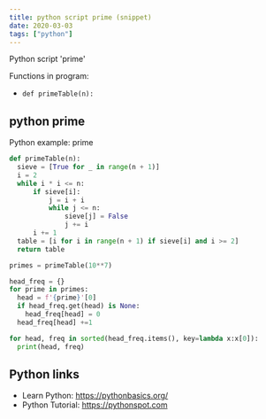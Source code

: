 ```yaml
---
title: python script prime (snippet)
date: 2020-03-03
tags: ["python"]
---
```

Python script 'prime'

Functions in program: 
* `def primeTable(n):`

## python prime

Python example: prime

```python
def primeTable(n):
  sieve = [True for _ in range(n + 1)]
  i = 2
  while i * i <= n:
      if sieve[i]:
          j = i + i
          while j <= n:
              sieve[j] = False
              j += i
      i += 1
  table = [i for i in range(n + 1) if sieve[i] and i >= 2]
  return table

primes = primeTable(10**7)

head_freq = {}
for prime in primes:
  head = f'{prime}'[0]
  if head_freq.get(head) is None:
    head_freq[head] = 0
  head_freq[head] +=1

for head, freq in sorted(head_freq.items(), key=lambda x:x[0]):
  print(head, freq)

```

## Python links

- Learn Python: https://pythonbasics.org/
- Python Tutorial: https://pythonspot.com

